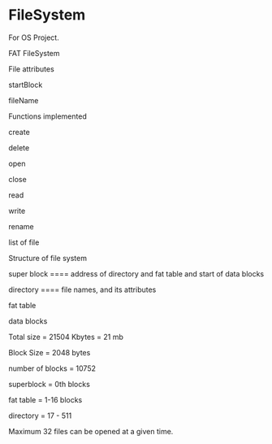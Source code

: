 # FileSystem
For OS Project. 

FAT FileSystem

File attributes

startBlock

fileName


Functions implemented

create

delete

open

close

read

write

rename

list of file


Structure of file system

super block 	====			address of directory and fat table and start of data blocks

directory		====			file names, and its attributes

fat table

data blocks


Total size = 21504 Kbytes = 21 mb

Block Size = 2048 bytes

number of blocks = 10752

superblock = 0th blocks

fat table = 1-16 blocks

directory = 17 - 511

Maximum 32 files can be opened at a given time.